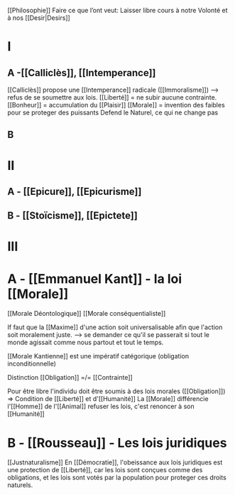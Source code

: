[[Philosophie]]
Faire ce que l’ont veut: Laisser libre cours à notre Volonté et à nos [[Desir|Desirs]] 

# I 
## A -[[Calliclès]], [[Intemperance]]

[[Calliclès]] propose une [[Intemperance]] radicale ([[Immoralisme]]) —> refus de se soumettre aux lois. 
[[Liberté]] = ne subir aucune contrainte.
[[Bonheur]] = accumulation du [[Plaisir]]
[[Morale]] = invention des faibles pour se proteger des puissants
Defend le Naturel, ce qui ne change pas

## B 

# II
## A - [[Epicure]], [[Epicurisme]]
## B - [[Stoïcisme]], [[Epictete]]

# III


# A - [[Emmanuel Kant]] - la loi [[Morale]]
[[Morale Déontologique]] 
[[Morale conséquentialiste]]

If faut que la [[Maxime]] d'une action soit universalisable afin que l'action soit moralement juste.
--> se demander ce qu'il se passerait si tout le monde agissait comme nous partout et tout le temps.

[[Morale Kantienne]] est une impératif catégorique (obligation inconditionnelle)

Distinction [[Obligation]] =/= [[Contrainte]]

Pour être libre l'individu doit être soumis à des lois morales ([[Obligation]])
=> Condition de [[Liberté]] et d'[[Humanité]]
La [[Morale]] différencie l'[[Homme]] de l'[[Animal]]
refuser les lois, c'est renoncer à son [[Humanité]]

# B - [[Rousseau]] - Les lois juridiques
[[Justnaturalisme]]
En [[Démocratie]], l'obeissance aux lois juridiques est une protection de [[Liberté]], car les lois sont conçues comme des obligations, et les lois sont votés par la population pour proteger ces droits naturels.